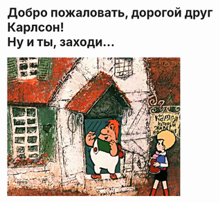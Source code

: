 # Добро пожаловать, дорогой друг Карлсон!<br/>Ну и ты, заходи...

![alt text](/images/karl.jpg "На шею не дави !")